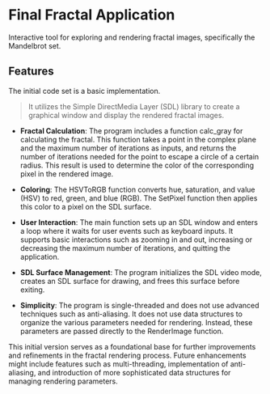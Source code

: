 # Final Fractal Application

Interactive tool for exploring and rendering fractal images, specifically the Mandelbrot set.

## Features

The initial code set is a basic implementation.

> It utilizes the Simple DirectMedia Layer (SDL) library to create a graphical window and display the rendered fractal images.

- **Fractal Calculation**: The program includes a function calc_gray for calculating the fractal. This function takes a point in the complex plane and the maximum number of iterations as inputs, and returns the number of iterations needed for the point to escape a circle of a certain radius. This result is used to determine the color of the corresponding pixel in the rendered image.

- **Coloring**: The HSVToRGB function converts hue, saturation, and value (HSV) to red, green, and blue (RGB). The SetPixel function then applies this color to a pixel on the SDL surface.

- **User Interaction**: The main function sets up an SDL window and enters a loop where it waits for user events such as keyboard inputs. It supports basic interactions such as zooming in and out, increasing or decreasing the maximum number of iterations, and quitting the application.

- **SDL Surface Management**: The program initializes the SDL video mode, creates an SDL surface for drawing, and frees this surface before exiting.

- **Simplicity**: The program is single-threaded and does not use advanced techniques such as anti-aliasing. It does not use data structures to organize the various parameters needed for rendering. Instead, these parameters are passed directly to the RenderImage function.

This initial version serves as a foundational base for further improvements and refinements in the fractal rendering process. Future enhancements might include features such as multi-threading, implementation of anti-aliasing, and introduction of more sophisticated data structures for managing rendering parameters.
